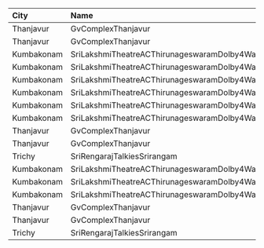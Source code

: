| City       | Name                                                  |  Time | Type        | Price | Capacity | Booked |
| :--------- | :---------------------------------------------------- | ----: | :---------- | ----: | -------: | -----: |
| Thanjavur  | GvComplexThanjavur                                    | 11:00 | I           |  120₹ |      110 |     61 |
| Thanjavur  | GvComplexThanjavur                                    | 11:00 | Ii          |  100₹ |      105 |     52 |
| Kumbakonam | SriLakshmiTheatreACThirunageswaramDolby4WayUfoDigital | 11:00 | Balcony     |  100₹ |       34 |     17 |
| Kumbakonam | SriLakshmiTheatreACThirunageswaramDolby4WayUfoDigital | 11:00 | FirstClass  |   80₹ |      212 |    106 |
| Kumbakonam | SriLakshmiTheatreACThirunageswaramDolby4WayUfoDigital | 11:00 | SecondClass |   80₹ |       44 |     22 |
| Kumbakonam | SriLakshmiTheatreACThirunageswaramDolby4WayUfoDigital | 14:00 | Balcony     |  100₹ |       34 |     17 |
| Kumbakonam | SriLakshmiTheatreACThirunageswaramDolby4WayUfoDigital | 14:00 | FirstClass  |   80₹ |      212 |    106 |
| Kumbakonam | SriLakshmiTheatreACThirunageswaramDolby4WayUfoDigital | 14:00 | SecondClass |   80₹ |       44 |     22 |
| Thanjavur  | GvComplexThanjavur                                    | 14:15 | I           |  120₹ |      110 |     61 |
| Thanjavur  | GvComplexThanjavur                                    | 14:15 | Ii          |  100₹ |      105 |     52 |
| Trichy     | SriRengarajTalkiesSrirangam                           | 14:15 | FirstClass  |   50₹ |      200 |      0 |
| Kumbakonam | SriLakshmiTheatreACThirunageswaramDolby4WayUfoDigital | 18:00 | Balcony     |  100₹ |       34 |     17 |
| Kumbakonam | SriLakshmiTheatreACThirunageswaramDolby4WayUfoDigital | 18:00 | FirstClass  |   80₹ |      212 |    106 |
| Kumbakonam | SriLakshmiTheatreACThirunageswaramDolby4WayUfoDigital | 18:00 | SecondClass |   80₹ |       44 |     22 |
| Thanjavur  | GvComplexThanjavur                                    | 18:15 | I           |  120₹ |      110 |     61 |
| Thanjavur  | GvComplexThanjavur                                    | 18:15 | Ii          |  100₹ |      105 |     52 |
| Trichy     | SriRengarajTalkiesSrirangam                           | 18:15 | FirstClass  |   50₹ |      200 |      0 |